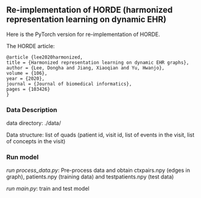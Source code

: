 ## Re-implementation of HORDE (harmonized representation learning on dynamic EHR)
Here is the PyTorch version for re-implementation of HORDE.

The HORDE article:

```
@article {lee2020harmonized,
title = {Harmonized representation learning on dynamic EHR graphs},
author = {Lee, Dongha and Jiang, Xiaoqian and Yu, Hwanjo},
volume = {106},
year = {2020},
journal = {Journal of biomedical informatics},
pages = {103426}
}
```

### Data Description
data directory: ./data/

Data structure: list of quads (patient id, visit id, list of events in the visit, list of concepts in the visit)

### Run model
*run process_data.py*:  Pre-process data and obtain ctxpairs.npy (edges in graph), patients.npy (training data) and testpatients.npy (test data)

*run main.py*: train and test model
